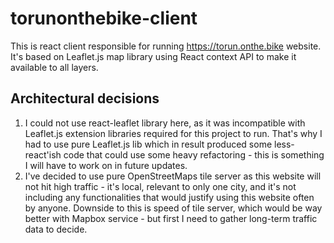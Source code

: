 # torunonthebike-client

This is react client responsible for running https://torun.onthe.bike website.
It's based on Leaflet.js map library using React context API to make it available to all layers.

## Architectural decisions

1. I could not use react-leaflet library here, as it was incompatible with Leaflet.js extension libraries required for this project to run. That's why I had to use pure Leaflet.js lib which in result produced some less-react'ish code that could use some heavy refactoring - this is something I will have to work on in future updates.
2. I've decided to use pure OpenStreetMaps tile server as this website will not hit high traffic - it's local, relevant to only one city, and it's not including any functionalities that would justify using this website often by anyone. Downside to this is speed of tile server, which would be way better with Mapbox service - but first I need to gather long-term traffic data to decide.